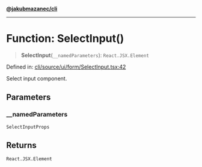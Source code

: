 [**@jakubmazanec/cli**](../README.md)

---

# Function: SelectInput()

> **SelectInput**(`__namedParameters`): `React.JSX.Element`

Defined in:
[cli/source/ui/form/SelectInput.tsx:42](https://github.com/jakubmazanec/tools/blob/d8ee2855cc8c253cbcc5c4d49e7356ff8450cbde/packages/cli/source/ui/form/SelectInput.tsx#L42)

Select input component.

## Parameters

### \_\_namedParameters

`SelectInputProps`

## Returns

`React.JSX.Element`
